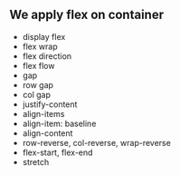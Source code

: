 ## We apply flex on container

- display flex
- flex wrap
- flex direction
- flex flow
- gap
- row gap
- col gap
- justify-content
- align-items
- align-item: baseline
- align-content
- row-reverse, col-reverse, wrap-reverse
- flex-start, flex-end
- stretch


